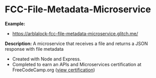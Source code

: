 # FCC-File-Metadata-Microservice

**Example:**  
* https://arblalock-fcc-file-metadata-microservice.glitch.me/

**Description:** A microservice that receives a file and returns a JSON response with file metadata
* Created with Node and Express.  
* Completed to earn an APIs and Microservices certification at FreeCodeCamp.org ([view certification](https://www.freecodecamp.org/certification/fcca50f642d-7c7c-48e9-805b-e0457529b232/apis-and-microservices))
